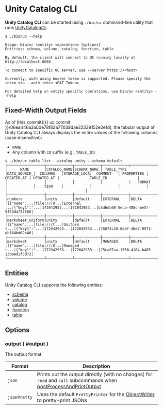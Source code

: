 # Unity Catalog CLI

**Unity Catalog CLI** can be started using `./bin/uc` command-line utility that runs [UnityCatalogCli](UnityCatalogCli.md).

```text
$ ./bin/uc --help

Usage: bin/uc <entity> <operation> [options]
Entities: schema, volume, catalog, function, table

By default, the client will connect to UC running locally at http://localhost:8080

To connect to specific UC server, use --server https://<host>

Currently, auth using bearer token is supported. Please specify the token via --auth_token <PAT Token>

For detailed help on entity specific operations, use bin/uc <entity> --help
```

## Fixed-Width Output Fields

As of [this commit]({{ uc.commit }}/06ea446a3a00e78f82a77039dae22339152e2e1d), the tabular output of Unity Catalog CLI always displays the entire values of the following columns (case-insensitive):

* `NAME`
* Any column with `ID` suffix (e.g., `TABLE_ID`)

``` { .console .no-copy }
$ ./bin/uc table list --catalog unity --schema default
┌─────────────────┬────────────┬────────────┬────────────┬────────────┬────────────┬────────────┬────────────┬────────────┬────────────┬────────────┬────────────────────────────────────┐
│      NAME       │CATALOG_NAME│SCHEMA_NAME │ TABLE_TYPE │DATA_SOURCE_│  COLUMNS   │STORAGE_LOCA│  COMMENT   │ PROPERTIES │ CREATED_AT │ UPDATED_AT │              TABLE_ID              │
│                 │            │            │            │   FORMAT   │            │    TION    │            │            │            │            │                                    │
├─────────────────┼────────────┼────────────┼────────────┼────────────┼────────────┼────────────┼────────────┼────────────┼────────────┼────────────┼────────────────────────────────────┤
│numbers          │unity       │default     │EXTERNAL    │DELTA       │[{"name":...│file:///U...│External ...│{"key1":"...│172042953...│172042953...│b5d6db68-5eca-485c-be5f-5f53d4f27f60│
├─────────────────┼────────────┼────────────┼────────────┼────────────┼────────────┼────────────┼────────────┼────────────┼────────────┼────────────┼────────────────────────────────────┤
│marksheet_uniform│unity       │default     │EXTERNAL    │DELTA       │[{"name":...│file:///t...│Uniform t...│{"key1":"...│172042953...│172042953...│76874c28-0ebf-46e7-9971-eb164bd62c46│
├─────────────────┼────────────┼────────────┼────────────┼────────────┼────────────┼────────────┼────────────┼────────────┼────────────┼────────────┼────────────────────────────────────┤
│marksheet        │unity       │default     │MANAGED     │DELTA       │[{"name":...│file:///U...│Managed t...│{"key1":"...│172042953...│172042953...│25ca07aa-1350-4104-b485-13b9ad1f5d72│
└─────────────────┴────────────┴────────────┴────────────┴────────────┴────────────┴────────────┴────────────┴────────────┴────────────┴────────────┴────────────────────────────────────┘
```

## Entities

Unity Catalog CLI supports the following entities:

* [schema](SchemaCli.md)
* [volume](VolumeCli.md)
* [catalog](CatalogCli.md)
* [function](FunctionCli.md)
* [table](TableCli.md)

## Options

### <span id="OUTPUT"> output { #output }

The output format

Format | Description
-|-
 `json` | Prints out the output directly (with no changes) for `read` and `call` subcommands when [postProcessAndPrintOutput](CliUtils.md#postProcessAndPrintOutput)
 `jsonPretty` | Uses the default `PrettyPrinter` for the [ObjectWriter](CliUtils.md#getObjectWriter) to pretty-print JSONs
